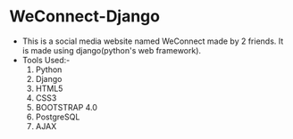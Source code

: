 # WeConnect-Django
- This is a social media website named WeConnect made by 2 friends. It is made using django(python's web framework).
- Tools Used:-
  1. Python
  2. Django
  3. HTML5
  4. CSS3
  5. BOOTSTRAP 4.0
  6. PostgreSQL
  7. AJAX
